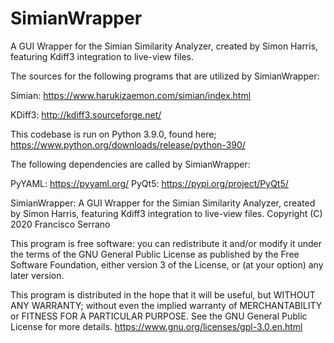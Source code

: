 # SimianWrapper
A GUI Wrapper for the Simian Similarity Analyzer, created by Simon Harris, featuring Kdiff3 integration to live-view files.

The sources for the following programs that are utilized by SimianWrapper:

Simian: https://www.harukizaemon.com/simian/index.html 

KDiff3: http://kdiff3.sourceforge.net/

This codebase is run on Python 3.9.0, found here; https://www.python.org/downloads/release/python-390/

The following dependencies are called by SimianWrapper:

PyYAML: https://pyyaml.org/
PyQt5: https://pypi.org/project/PyQt5/


SimianWrapper: A GUI Wrapper for the Simian Similarity Analyzer, created by Simon Harris, featuring Kdiff3 integration to live-view files.
Copyright (C) 2020  Francisco Serrano

This program is free software: you can redistribute it and/or modify
it under the terms of the GNU General Public License as published by the Free Software Foundation, either version 3 of the License, or (at your option) any later version.

This program is distributed in the hope that it will be useful,
but WITHOUT ANY WARRANTY; without even the implied warranty of
MERCHANTABILITY or FITNESS FOR A PARTICULAR PURPOSE.  See the
GNU General Public License for more details.
https://www.gnu.org/licenses/gpl-3.0.en.html
